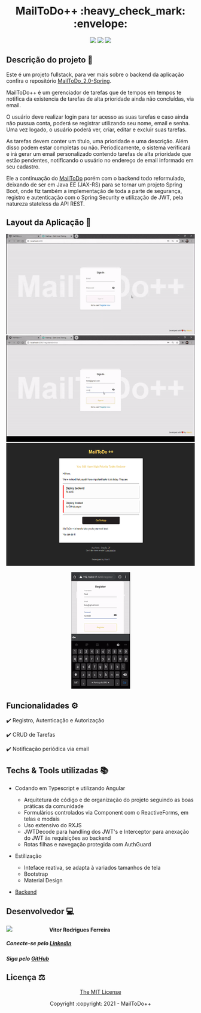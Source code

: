<h1 align="center">MailToDo++ :heavy_check_mark: :envelope: </h1> 

<p align="center">
  <img src="https://img.shields.io/static/v1?label=Spring-Boot&message=2&color=green&style=for-the-badge&logo=Spring"/>
  <img src="https://img.shields.io/static/v1?label=Angular&message=11&color=red&style=for-the-badge&logo=Angular"/>
  <img src="http://img.shields.io/static/v1?label=License&message=MIT&color=informational&style=for-the-badge"/>
</p>

## Descrição do projeto :page_with_curl:
Este é um projeto fullstack, para ver mais sobre o backend da aplicação confira o repositório [MailToDo_2.0-Spring](https://github.com/vrfvitor/MailToDo_2.0-Spring).

MailToDo++ é um gerenciador de tarefas que de tempos em tempos te notifica da existencia de tarefas de alta prioridade ainda não concluídas, via email.

O usuário deve realizar login para ter acesso as suas tarefas e caso ainda não pussua conta, poderá se registrar utilizando seu nome, email e senha. Uma vez logado, o usuário poderá ver, criar, editar e excluir suas tarefas.

As tarefas devem conter um título, uma prioridade e uma descrição. Além disso podem estar completas ou não. Periodicamente, o sistema verificará e irá gerar um email personalizado contendo tarefas de alta prioridade que estão pendentes, notificando o usuário no endereço de email informado em seu cadastro.

Ele a continuação do [MailToDo](https://github.com/vrfvitor/MailToDo-JEE_Angular) porém com o backend todo reformulado, deixando de ser em Java EE (JAX-RS) para se tornar um projeto Spring Boot, onde fiz também a implementação de toda a parte de segurança, registro e autenticação com o Spring Security e utilização de JWT, pela natureza stateless da API REST.

## Layout da Aplicação :art:
<div>
<p align="center">
  <img  src="/media/mtd_auth.gif" alt="MailToDo++ Preview Auth">
  <img  src="/media/mtd_main.gif"  alt="MailToDo++ Preview em Computador">
  <img  src="/media/email.png" width="600" height="328" alt="MailToDo++ Preview Sent Email">
</p>
<p align="center">
  <img  src="/media/mtd_mobile.gif"  alt="MailToDo++ Preview em Smartphone">
</p>

## Funcionalidades :gear:

:heavy_check_mark: Registro, Autenticação e Autorização

:heavy_check_mark: CRUD de Tarefas

:heavy_check_mark: Notificação periódica via email

## Techs & Tools utilizadas :books:
- Codando em Typescript e utilizando Angular
  - Arquitetura de código e de organização do projeto seguindo as boas práticas da comunidade
  - Formulários controlados via Component com o ReactiveForms, em telas e modais
  - Uso extensivo do RXJS
  - JWTDecode para handling dos JWT's e Interceptor para anexação do JWT às requisições ao backend
  - Rotas filhas e navegação protegida com AuthGuard
  
- Estilização
  - Inteface reativa, se adapta à variados tamanhos de tela
  - Bootstrap
  - Material Design

- [Backend](https://github.com/vrfvitor/MailToDo_2.0-Spring)

## Desenvolvedor :computer:

<img src="https://avatars.githubusercontent.com/vrfvitor" width=115 align="left"/>
<h4>Vitor Rodrigues Ferreira</h4>

<h5>Conecte-se pelo <a href="https://www.linkedin.com/in/vrfvitor" target="_blank">LinkedIn</a></h4>

<h5>Siga pelo <a href="https://github.com/vrfvitor" target="_blank">GitHub</a>

## Licença :balance_scale:

<p align="center">
          <a href="https://opensource.org/licenses/MIT">The MIT License</a>
</p>

<p align="center">Copyright :copyright: 2021 - MailToDo++</p>

